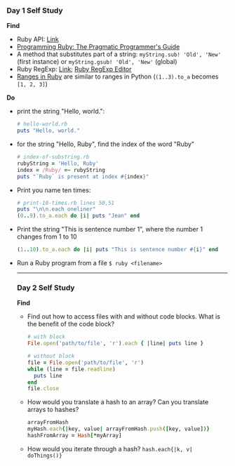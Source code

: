 ### Day 1 Self Study
**Find**
- Ruby API: [Link](https://ruby-doc.org/core-2.4.1/)
- [Programming Ruby: The Pragmatic Programmer's Guide](http://ruby-doc.com/docs/ProgrammingRuby/)
- A method that substitutes part of a string: `myString.sub! 'Old', 'New'` (first instance) or `myString.gsub! 'Old', 'New'` (global)
- Ruby RegExp: [Link](https://ruby-doc.org/core-2.1.1/Regexp.html); [Ruby RegExp Editor](https://rubular.com/)
- [Ranges in Ruby](https://ruby-doc.org/core-2.2.0/Range.html) are similar to ranges in Python (`(1..3).to_a` becomes `[1, 2, 3]`)

**Do**
- print the string "Hello, world.":
  ```ruby
  # hello-world.rb
  puts "Hello, world."
  ```

- for the string "Hello, Ruby", find the index of the word "Ruby"
  ```ruby
  # index-of-substring.rb
  rubyString = 'Hello, Ruby'
  index = /Ruby/ =~ rubyString
  puts "`Ruby` is present at index #{index}"
  ```

- Print you name ten times:
  ```ruby
  # print-10-times.rb lines 50,51
  puts "\n\n.each oneliner"
  (0..9).to_a.each do |i| puts "Jean" end
  ```
- Print the string "This is sentence number 1", where the number 1 changes from 1 to 10
  ```ruby
  (1..10).to_a.each do |i| puts "This is sentence number #{i}" end
  ```

- Run a Ruby program from a file
  `$ ruby <filename>`

  ---

  ### Day 2 Self Study
  **Find**
  - Find out how to access files with and without code blocks. What is the benefit of the code block?
    ```ruby
    # with block
    File.open('path/to/file', 'r').each { |line| puts line }

    # without block
    file = File.open('path/to/file', 'r')
    while (line = file.readline)
      puts line
    end
    file.close
    ```
  - How would you translate a hash to an array? Can you translate arrays to hashes?
    ```ruby
    arrayFromHash
    myHash.each{|key, value| arrayFromHash.push([key, value])}
    hashFromArray = Hash[*myArray]
    ```
  - How would you iterate through a hash?
    `hash.each{|k, v| doThings()}`